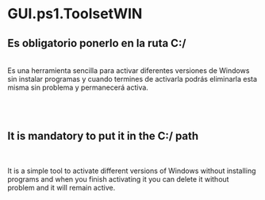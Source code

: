 # GUI.ps1.ToolsetWIN

<h2>Es obligatorio ponerlo en la ruta C:/</h2>
<br>
Es una herramienta sencilla para activar diferentes versiones de Windows sin instalar programas y cuando termines de activarla podrás eliminarla esta misma sin problema y permanecerá activa.

<br><br>
<h2>It is mandatory to put it in the C:/ path</h2>
<br>


It is a simple tool to activate different versions of Windows without installing programs and when you finish activating it you can delete it without problem and it will remain active.
